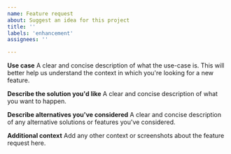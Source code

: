 ```yaml
---
name: Feature request
about: Suggest an idea for this project
title: ''
labels: 'enhancement'
assignees: ''

---
```


**Use case**
A clear and concise description of what the use-case is. This will better help us understand the context in which you're looking for a new feature.

**Describe the solution you'd like**
A clear and concise description of what you want to happen.

**Describe alternatives you've considered**
A clear and concise description of any alternative solutions or features you've considered.

**Additional context**
Add any other context or screenshots about the feature request here.

